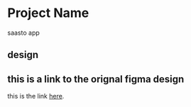 # Project Name 
saasto app

## design
## this is a link to the orignal figma design

this is the link
[here](https://www.figma.com/slides/iPuVeop5nG3ncXYbM7qTpv/Untitled?node-id=0-402&node-type=slide&t=dTKcua1sF2Ru7KMj-0).
